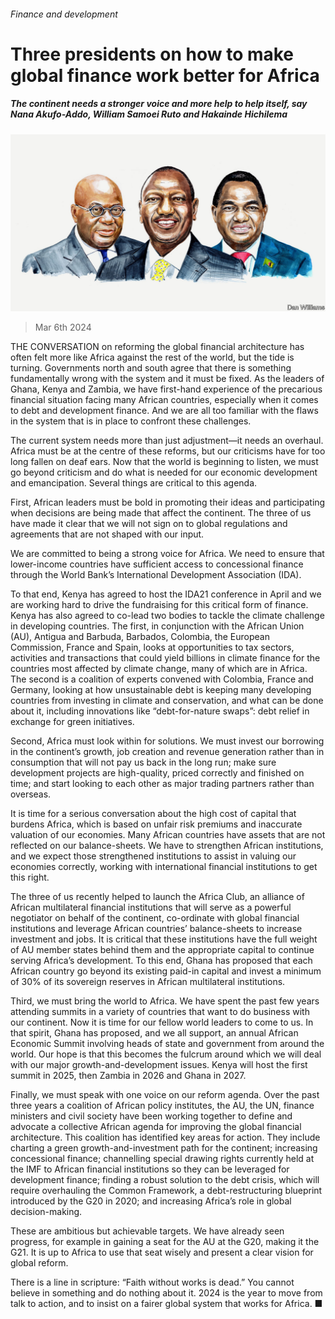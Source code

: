 ###### Finance and development

# Three presidents on how to make global finance work better for Africa 

##### The continent needs a stronger voice and more help to help itself, say Nana Akufo-Addo, William Samoei Ruto and Hakainde Hichilema 

![image](images/20240306_BID001.jpg) 

> Mar 6th 2024 

THE CONVERSATION on reforming the global financial architecture has often felt more like Africa against the rest of the world, but the tide is turning. Governments north and south agree that there is something fundamentally wrong with the system and it must be fixed. As the leaders of Ghana, Kenya and Zambia, we have first-hand experience of the precarious financial situation facing many African countries, especially when it comes to debt and development finance. And we are all too familiar with the flaws in the system that is in place to confront these challenges. 

The current system needs more than just adjustment—it needs an overhaul. Africa must be at the centre of these reforms, but our criticisms have for too long fallen on deaf ears. Now that the world is beginning to listen, we must go beyond criticism and do what is needed for our economic development and emancipation. Several things are critical to this agenda.

First, African leaders must be bold in promoting their ideas and participating when decisions are being made that affect the continent. The three of us have made it clear that we will not sign on to global regulations and agreements that are not shaped with our input. 

We are committed to being a strong voice for Africa. We need to ensure that lower-income countries have sufficient access to concessional finance through the World Bank’s International Development Association (IDA). 

To that end, Kenya has agreed to host the IDA21 conference in April and we are working hard to drive the fundraising for this critical form of finance. Kenya has also agreed to co-lead two bodies to tackle the climate challenge in developing countries. The first, in conjunction with the African Union (AU), Antigua and Barbuda, Barbados, Colombia, the European Commission, France and Spain, looks at opportunities to tax sectors, activities and transactions that could yield billions in climate finance for the countries most affected by climate change, many of which are in Africa. The second is a coalition of experts convened with Colombia, France and Germany, looking at how unsustainable debt is keeping many developing countries from investing in climate and conservation, and what can be done about it, including innovations like “debt-for-nature swaps”: debt relief in exchange for green initiatives. 

Second, Africa must look within for solutions. We must invest our borrowing in the continent’s growth, job creation and revenue generation rather than in consumption that will not pay us back in the long run; make sure development projects are high-quality, priced correctly and finished on time; and start looking to each other as major trading partners rather than overseas. 

It is time for a serious conversation about the high cost of capital that burdens Africa, which is based on unfair risk premiums and inaccurate valuation of our economies. Many African countries have assets that are not reflected on our balance-sheets. We have to strengthen African institutions, and we expect those strengthened institutions to assist in valuing our economies correctly, working with international financial institutions to get this right. 

The three of us recently helped to launch the Africa Club, an alliance of African multilateral financial institutions that will serve as a powerful negotiator on behalf of the continent, co-ordinate with global financial institutions and leverage African countries’ balance-sheets to increase investment and jobs. It is critical that these institutions have the full weight of AU member states behind them and the appropriate capital to continue serving Africa’s development. To this end, Ghana has proposed that each African country go beyond its existing paid-in capital and invest a minimum of 30% of its sovereign reserves in African multilateral institutions. 

Third, we must bring the world to Africa. We have spent the past few years attending summits in a variety of countries that want to do business with our continent. Now it is time for our fellow world leaders to come to us. In that spirit, Ghana has proposed, and we all support, an annual African Economic Summit involving heads of state and government from around the world. Our hope is that this becomes the fulcrum around which we will deal with our major growth-and-development issues. Kenya will host the first summit in 2025, then Zambia in 2026 and Ghana in 2027.

Finally, we must speak with one voice on our reform agenda. Over the past three years a coalition of African policy institutes, the AU, the UN, finance ministers and civil society have been working together to define and advocate a collective African agenda for improving the global financial architecture. This coalition has identified key areas for action. They include charting a green growth-and-investment path for the continent; increasing concessional finance; channelling special drawing rights currently held at the IMF to African financial institutions so they can be leveraged for development finance; finding a robust solution to the debt crisis, which will require overhauling the Common Framework, a debt-restructuring blueprint introduced by the G20 in 2020; and increasing Africa’s role in global decision-making. 

These are ambitious but achievable targets. We have already seen progress, for example in gaining a seat for the AU at the G20, making it the G21. It is up to Africa to use that seat wisely and present a clear vision for global reform.

There is a line in scripture: “Faith without works is dead.” You cannot believe in something and do nothing about it. 2024 is the year to move from talk to action, and to insist on a fairer global system that works for Africa. ■


